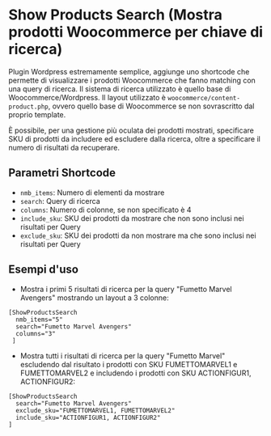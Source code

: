 # Show Products Search (Mostra prodotti Woocommerce per chiave di ricerca)
Plugin Wordpress estremamente semplice, aggiunge uno shortcode che permette di visualizzare i prodotti Woocommerce che fanno matching con una query di ricerca. Il sistema di ricerca utilizzato è quello base di Woocommerce/Wordpress. Il layout utilizzato è `woocommerce/content-product.php`, ovvero quello base di Woocommerce se non sovrascritto dal proprio template.

È possibile, per una gestione più oculata dei prodotti mostrati, specificare SKU di prodotti da includere ed escludere dalla ricerca, oltre a specificare il numero di risultati da recuperare.

## Parametri Shortcode
+ `nmb_items`: Numero di elementi da mostrare
+ `search`: Query di ricerca
+ `columns`: Numero di colonne, se non specificato è 4
+ `include_sku`: SKU dei prodotti da mostrare che non sono inclusi nei risultati per Query
+ `exclude_sku`: SKU dei prodotti da non mostrare ma che sono inclusi nei risultati per Query

## Esempi d'uso
+ Mostra i primi 5 risultati di ricerca per la query "Fumetto Marvel Avengers" mostrando un layout a 3 colonne:

```
[ShowProductsSearch 
  nmb_items="5"
  search="Fumetto Marvel Avengers" 
  columns="3" 
 ]
```

+ Mostra tutti i risultati di ricerca per la query "Fumetto Marvel" escludendo dal risultato i prodotti con SKU FUMETTOMARVEL1 e FUMETTOMARVEL2 e includendo i prodotti con SKU ACTIONFIGUR1, ACTIONFIGUR2:

```
[ShowProductsSearch 
  search="Fumetto Marvel Avengers" 
  exclude_sku="FUMETTOMARVEL1, FUMETTOMARVEL2" 
  include_sku="ACTIONFIGUR1, ACTIONFIGUR2"
]
```

